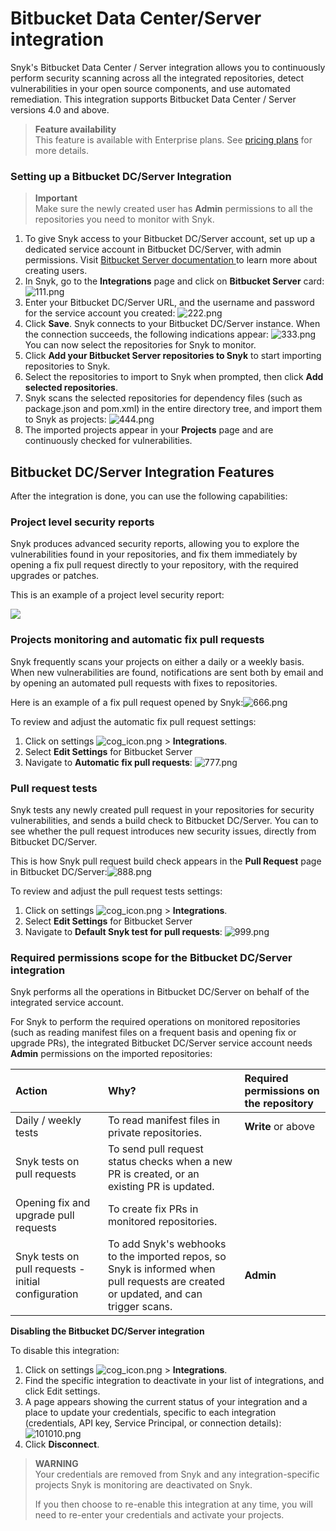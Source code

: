# Bitbucket Data Center/Server integration

Snyk's Bitbucket Data Center / Server integration allows you to continuously perform security scanning across all the integrated repositories, detect vulnerabilities in your open source components, and use automated remediation. This integration supports Bitbucket Data Center / Server versions 4.0 and above.

> **Feature availability**  
> This feature is available with Enterprise plans. See [pricing plans](https://snyk.io/plans/) for more details.

### Setting up a Bitbucket DC/Server Integration

> **Important**  
> Make sure the newly created user has **Admin** permissions to all the repositories you need to monitor with Snyk.

1. To give Snyk access to your Bitbucket DC/Server account, set up up a dedicated service account in Bitbucket DC/Server, with admin permissions. Visit [Bitbucket Server documentation ](https://confluence.atlassian.com/bitbucketserver/users-and-groups-776640439.html#Usersandgroups-Creatingauser)to learn more about creating users.
2. In Snyk, go to the **Integrations** page and click on **Bitbucket Server** card: ![111.png](../../.gitbook/assets/111%20%281%29.png)
3. Enter your Bitbucket DC/Server URL, and the username and password for the service account you created: ![222.png](../../.gitbook/assets/222.png)
4. Click **Save**. Snyk connects to your Bitbucket DC/Server instance. When the connection succeeds, the following indications appear: ![333.png](../../.gitbook/assets/333.png)  You can now select the repositories for Snyk to monitor.
5. Click **Add your Bitbucket Server repositories to Snyk** to start importing repositories to Snyk.
6. Select the repositories to import to Snyk when prompted, then click **Add selected repositories**.
7. Snyk scans the selected repositories for dependency files \(such as package.json and pom.xml\) in the entire directory tree, and import them to Snyk as projects: ![444.png](../../.gitbook/assets/444.png)
8. The imported projects appear in your **Projects** page and are continuously checked for vulnerabilities.

## Bitbucket DC/Server Integration Features

After the integration is done, you can use the following capabilities:

### **Project level security reports**

Snyk produces advanced security reports, allowing you to explore the vulnerabilities found in your repositories, and fix them immediately by opening a fix pull request directly to your repository, with the required upgrades or patches.

This is an example of a project level security report:

![](../../.gitbook/assets/mceclip0-22-%20%281%29%20%281%29.png)

### **Projects monitoring and automatic fix pull requests**

Snyk frequently scans your projects on either a daily or a weekly basis. When new vulnerabilities are found, notifications are sent both by email and by opening an automated pull requests with fixes to repositories.

Here is an example of a fix pull request opened by Snyk:![666.png](../../.gitbook/assets/666.png)

To review and adjust the automatic fix pull request settings:

1. Click on settings ![cog\_icon.png](../../.gitbook/assets/cog_icon.png) &gt; **Integrations**.
2. Select **Edit Settings** for Bitbucket Server
3. Navigate to **Automatic fix pull requests**: ![777.png](../../.gitbook/assets/mceclip4%20%281%29%20%282%29.png)





### **Pull request tests**

Snyk tests any newly created pull request in your repositories for security vulnerabilities, and sends a build check to Bitbucket DC/Server. You can to see whether the pull request introduces new security issues, directly from Bitbucket DC/Server.

This is how Snyk pull request build check appears in the **Pull Request** page in Bitbucket DC/Server:![888.png](../../.gitbook/assets/888.png)

To review and adjust the pull request tests settings:

1. Click on settings ![cog\_icon.png](../../.gitbook/assets/cog_icon.png) &gt; **Integrations**.
2. Select **Edit Settings** for Bitbucket Server
3. Navigate to **Default Snyk test for pull requests**: ![999.png](../../.gitbook/assets/999.png)

### Required permissions scope for the Bitbucket DC/Server integration

Snyk performs all the operations in Bitbucket DC/Server on behalf of the integrated service account.

For Snyk to perform the required operations on monitored repositories \(such as reading manifest files on a frequent basis and opening fix or upgrade PRs\), the integrated Bitbucket DC/Server service account needs **Admin** permissions on the imported repositories:

| **Action** | **Why?** | **Required permissions on the repository** |
| :--- | :--- | :--- |
| Daily / weekly tests  | To read manifest files in private repositories. | **Write** or above  |
| Snyk tests on pull requests | To send pull request status checks when a new PR is created, or an existing PR is updated. |  |
| Opening fix and upgrade pull requests | To create fix PRs in monitored repositories. |  |
| Snyk tests on pull requests - initial configuration | To add Snyk's webhooks to the imported repos, so Snyk is informed when pull requests are created or updated, and can trigger scans. | **Admin** |

**Disabling the Bitbucket DC/Server integration**

To disable this integration:

1. Click on settings ![cog\_icon.png](../../.gitbook/assets/cog_icon.png) &gt; **Integrations**.
2. Find the specific integration to deactivate in your list of integrations, and click Edit settings. 
3. A page appears showing the current status of your integration and a place to update your credentials, specific to each integration \(credentials, API key, Service Principal, or connection details\):![101010.png](../../.gitbook/assets/101010.png)
4. Click **Disconnect**.

> **WARNING**  
> Your credentials are removed from Snyk and any integration-specific projects Snyk is monitoring are deactivated on Snyk.   
>   
> If you then choose to re-enable this integration at any time, you will need to re-enter your credentials and activate your projects.

